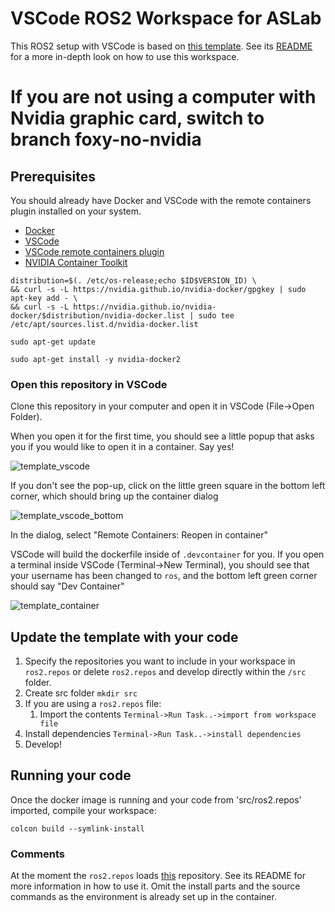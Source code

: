# VSCode ROS2 Workspace for ASLab

This ROS2 setup with VSCode is based on [this template](https://github.com/athackst/vscode_ros2_workspace). See its [README](https://github.com/athackst/vscode_ros2_workspace/blob/foxy/README.md) for a more in-depth look on how to use this workspace.

# If you are not using a computer with Nvidia graphic card, switch to branch foxy-no-nvidia
## Prerequisites

You should already have Docker and VSCode with the remote containers plugin installed on your system.

* [Docker](https://docs.docker.com/engine/install/)
* [VSCode](https://code.visualstudio.com/)
* [VSCode remote containers plugin](https://marketplace.visualstudio.com/items?itemName=ms-vscode-remote.remote-containers)
* [NVIDIA Container Toolkit](https://docs.nvidia.com/datacenter/cloud-native/container-toolkit/install-guide.html#pre-requisites)
```
distribution=$(. /etc/os-release;echo $ID$VERSION_ID) \
&& curl -s -L https://nvidia.github.io/nvidia-docker/gpgkey | sudo apt-key add - \
&& curl -s -L https://nvidia.github.io/nvidia-docker/$distribution/nvidia-docker.list | sudo tee /etc/apt/sources.list.d/nvidia-docker.list

sudo apt-get update

sudo apt-get install -y nvidia-docker2
```


### Open this repository in VSCode

Clone this repository in your computer and open it in VSCode (File->Open Folder). 

When you open it for the first time, you should see a little popup that asks you if you would like to open it in a container.  Say yes!

![template_vscode](https://user-images.githubusercontent.com/6098197/91332551-36898100-e781-11ea-9080-729964373719.png)

If you don't see the pop-up, click on the little green square in the bottom left corner, which should bring up the container dialog

![template_vscode_bottom](https://user-images.githubusercontent.com/6098197/91332638-5d47b780-e781-11ea-9fb6-4d134dbfc464.png)

In the dialog, select "Remote Containers: Reopen in container"

VSCode will build the dockerfile inside of `.devcontainer` for you.  If you open a terminal inside VSCode (Terminal->New Terminal), you should see that your username has been changed to `ros`, and the bottom left green corner should say "Dev Container"

![template_container](https://user-images.githubusercontent.com/6098197/91332895-adbf1500-e781-11ea-8afc-7a22a5340d4a.png)


## Update the template with your code

1. Specify the repositories you want to include in your workspace in `ros2.repos` or delete `ros2.repos` and develop directly within the `/src` folder.
2. Create src folder `mkdir src`
3. If you are using a `ros2.repos` file:
   1. Import the contents `Terminal->Run Task..->import from workspace file`
2. Install dependencies `Terminal->Run Task..->install dependencies`
3. Develop!

## Running your code
Once the docker image is running and your code from 'src/ros2.repos' imported, compile your workspace:
   ```
   colcon build --symlink-install
   ```
### Comments
At the moment the `ros2.repos` loads [this](https://github.com/aslab/ign_simulation) repository. See its README for more information in how to use it. Omit the install parts and the source commands as the environment is already set up in the container.
